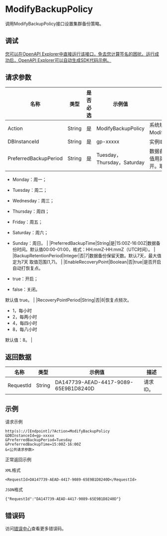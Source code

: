 # ModifyBackupPolicy

调用ModifyBackupPolicy接口设置集群备份策略。

## 调试

[您可以在OpenAPI Explorer中直接运行该接口，免去您计算签名的困扰。运行成功后，OpenAPI Explorer可以自动生成SDK代码示例。](https://api.aliyun.com/#product=gpdb&api=ModifyBackupPolicy&type=RPC&version=2016-05-03)

## 请求参数

|名称|类型|是否必选|示例值|描述|
|--|--|----|---|--|
|Action|String|是|ModifyBackupPolicy|系统规定参数。取值：ModifyBackupPolicy。 |
|DBInstanceId|String|是|gp-xxxxx|实例ID。 |
|PreferredBackupPeriod|String|是|Tuesday，Thursday，Saturday|数据备份周期，多个取值用英文逗号（,）隔开。取值：

 -   Monday：周一；
-   Tuesday：周二；
-   Wednesday：周三；
-   Thursday：周四；
-   Friday：周五；
-   Saturday：周六；
-   Sunday：周日。 |
|PreferredBackupTime|String|是|15:00Z-16:00Z|数据备份时间。默认值00:00-01:00，格式：HH:mmZ-HH:mmZ（UTC时间）。 |
|BackupRetentionPeriod|Integer|否|7|数据备份保留天数。默认7天，最大值定为7天 取值范围\(1,7\)。 |
|EnableRecoveryPoint|Boolean|否|true|是否开启自动打恢复点。

 -   true：开启；
-   false：关闭。

 默认值 true。 |
|RecoveryPointPeriod|String|否|8|恢复点频次。

 -   1，每小时
-   2，每两小时
-   4，每四小时
-   8，每八小时

 默认值：8。 |

## 返回数据

|名称|类型|示例值|描述|
|--|--|---|--|
|RequestId|String|DA147739-AEAD-4417-9089-65E9B1D8240D|请求ID。 |

## 示例

请求示例

```
http(s)://[Endpoint]/?Action=ModifyBackupPolicy
&DBInstanceId=gp-xxxxx
&PreferredBackupPeriod=Tuesday
&PreferredBackupTime=15:00Z-16:00Z
&<公共请求参数>
```

正常返回示例

`XML`格式

```
<RequestId>DA147739-AEAD-4417-9089-65E9B1D8240D</RequestId>
```

`JSON`格式

```
{"RequestId":"DA147739-AEAD-4417-9089-65E9B1D8240D"}
```

## 错误码

访问[错误中心](https://error-center.aliyun.com/status/product/gpdb)查看更多错误码。


